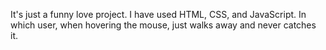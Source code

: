 It's just a funny love project. I have used HTML, CSS, and JavaScript. In which user, when hovering the mouse, just walks away and never catches it.
